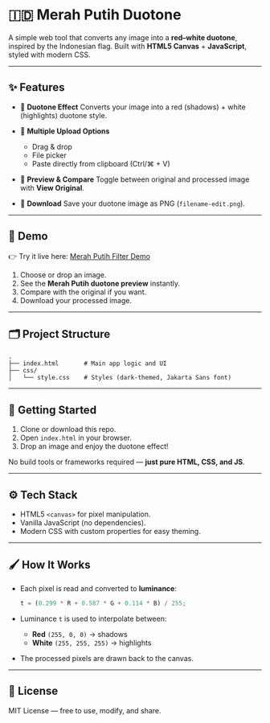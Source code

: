 # 🇮🇩 Merah Putih Duotone

A simple web tool that converts any image into a **red–white duotone**, inspired by the Indonesian flag.
Built with **HTML5 Canvas** + **JavaScript**, styled with modern CSS.

---

## ✨ Features

* 🎨 **Duotone Effect**
  Converts your image into a red (shadows) + white (highlights) duotone style.

* 📂 **Multiple Upload Options**

  * Drag & drop
  * File picker
  * Paste directly from clipboard (Ctrl/⌘ + V)

* 👀 **Preview & Compare**
  Toggle between original and processed image with **View Original**.

* 💾 **Download**
  Save your duotone image as PNG (`filename-edit.png`).

---

## 📸 Demo

👉 Try it live here: [Merah Putih Filter Demo](https://merah-putih-filter.vercel.app/)

1. Choose or drop an image.
2. See the **Merah Putih duotone preview** instantly.
3. Compare with the original if you want.
4. Download your processed image.

---

## 🗂 Project Structure

```
.
├── index.html       # Main app logic and UI
├── css/
│   └── style.css    # Styles (dark-themed, Jakarta Sans font)
```

---

## 🚀 Getting Started

1. Clone or download this repo.
2. Open `index.html` in your browser.
3. Drop an image and enjoy the duotone effect!

No build tools or frameworks required — **just pure HTML, CSS, and JS**.

---

## ⚙️ Tech Stack

* HTML5 `<canvas>` for pixel manipulation.
* Vanilla JavaScript (no dependencies).
* Modern CSS with custom properties for easy theming.

---

## 🖌 How It Works

* Each pixel is read and converted to **luminance**:

  ```js
  t = (0.299 * R + 0.587 * G + 0.114 * B) / 255;
  ```
* Luminance `t` is used to interpolate between:

  * **Red** `(255, 0, 0)` → shadows
  * **White** `(255, 255, 255)` → highlights
* The processed pixels are drawn back to the canvas.

---

## 📜 License

MIT License — free to use, modify, and share.
